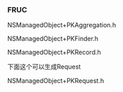 ### FRUC

NSManagedObject+PKAggregation.h

NSManagedObject+PKFinder.h

NSManagedObject+PKRecord.h

下面这个可以生成Request

NSManagedObject+PKRequest.h